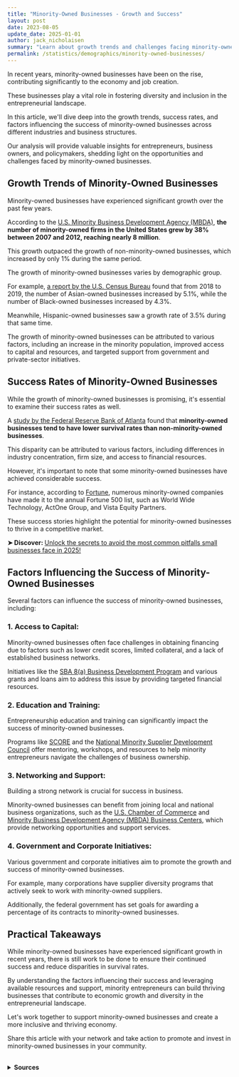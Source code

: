 ```yaml
---
title: "Minority-Owned Businesses - Growth and Success"
layout: post
date: 2023-08-05
update_date: 2025-01-01
author: jack_nicholaisen
summary: "Learn about growth trends and challenges facing minority-owned businesses. Gain insights to support these ventures."
permalink: /statistics/demographics/minority-owned-businesses/
---
```


In recent years, minority-owned businesses have been on the rise, contributing significantly to the economy and job creation. 

These businesses play a vital role in fostering diversity and inclusion in the entrepreneurial landscape. 

In this article, we'll dive deep into the growth trends, success rates, and factors influencing the success of minority-owned businesses across different industries and business structures.

Our analysis will provide valuable insights for entrepreneurs, business owners, and policymakers, shedding light on the opportunities and challenges faced by minority-owned businesses.

## Growth Trends of Minority-Owned Businesses

Minority-owned businesses have experienced significant growth over the past few years. 

According to the <a href="https://www.mbda.gov/page/mbe-data-summary" target="_blank">U.S. Minority Business Development Agency (MBDA)</a>, **the number of minority-owned firms in the United States grew by 38% between 2007 and 2012, reaching nearly 8 million**. 

This growth outpaced the growth of non-minority-owned businesses, which increased by only 1% during the same period.

The growth of minority-owned businesses varies by demographic group. 

For example, <a href="https://www.census.gov/newsroom/press-releases/2021/annual-business-survey.html" target="_blank">a report by the U.S. Census Bureau</a> found that from 2018 to 2019, the number of Asian-owned businesses increased by 5.1%, while the number of Black-owned businesses increased by 4.3%. 

Meanwhile, Hispanic-owned businesses saw a growth rate of 3.5% during that same time.

The growth of minority-owned businesses can be attributed to various factors, including an increase in the minority population, improved access to capital and resources, and targeted support from government and private-sector initiatives.

## Success Rates of Minority-Owned Businesses

While the growth of minority-owned businesses is promising, it's essential to examine their success rates as well. 

A <a href="https://www.frbatlanta.org/community-development/publications/discussion-papers/2021/01/19/14/competition-and-success-among-minority-owned-businesses" target="_blank">study by the Federal Reserve Bank of Atlanta</a> found that **minority-owned businesses tend to have lower survival rates than non-minority-owned businesses**. 

This disparity can be attributed to various factors, including differences in industry concentration, firm size, and access to financial resources.

However, it's important to note that some minority-owned businesses have achieved considerable success. 

For instance, according to <a href="https://fortune.com/2021/09/07/minority-owned-businesses-entrepreneurs/" target="_blank">Fortune</a>, numerous minority-owned companies have made it to the annual Fortune 500 list, such as World Wide Technology, ActOne Group, and Vista Equity Partners. 

These success stories highlight the potential for minority-owned businesses to thrive in a competitive market.

<p>
<b>➤ Discover: </b> <a href="https://www.businessinitiative.org/statistics/small-businesses/survival-and-failure-rate/" target="_blank">Unlock the secrets to avoid the most common pitfalls small businesses face in 2025!</a>
</p>

## Factors Influencing the Success of Minority-Owned Businesses

Several factors can influence the success of minority-owned businesses, including:

### 1.  Access to Capital: 

Minority-owned businesses often face challenges in obtaining financing due to factors such as lower credit scores, limited collateral, and a lack of established business networks. 

Initiatives like the <a href="https://www.sba.gov/federal-contracting/contracting-assistance-programs/8a-business-development-program" target="_blank">SBA 8(a) Business Development Program</a> and various grants and loans aim to address this issue by providing targeted financial resources.

### 2.  Education and Training: 

Entrepreneurship education and training can significantly impact the success of minority-owned businesses. 

Programs like <a href="https://www.score.org/" target="_blank">SCORE</a> and the <a href="https://www.nmsdc.org/" target="_blank">National Minority Supplier Development Council</a> offer mentoring, workshops, and resources to help minority entrepreneurs navigate the challenges of business ownership.

### 3.  Networking and Support: 

Building a strong network is crucial for success in business. 

Minority-owned businesses can benefit from joining local and national business organizations, such as the <a href="https://www.uschamber.com/co/grow/minority-owned-businesses-resources" target="_blank">U.S. Chamber of Commerce</a> and <a href="https://www.mbda.gov/businesscenters" target="_blank">Minority Business Development Agency (MBDA) Business Centers</a>, which provide networking opportunities and support services.

### 4.  Government and Corporate Initiatives: 

Various government and corporate initiatives aim to promote the growth and success of minority-owned businesses. 

For example, many corporations have supplier diversity programs that actively seek to work with minority-owned suppliers. 

Additionally, the federal government has set goals for awarding a percentage of its contracts to minority-owned businesses.

## Practical Takeaways

While minority-owned businesses have experienced significant growth in recent years, there is still work to be done to ensure their continued success and reduce disparities in survival rates.

By understanding the factors influencing their success and leveraging available resources and support, minority entrepreneurs can build thriving businesses that contribute to economic growth and diversity in the entrepreneurial landscape.

Let's work together to support minority-owned businesses and create a more inclusive and thriving economy.

Share this article with your network and take action to promote and invest in minority-owned businesses in your community.

<br>
<details>
<summary><b>Sources</b></summary>
<br>
<ul>
    <li><a href="https://www.mbda.gov/page/mbe-data-summary" target="_blank">U.S. Minority Business Development Agency (MBDA) - MBE Data Summary</a></li>
    <li><a href="https://www.census.gov/newsroom/press-releases/2021/annual-business-survey.html" target="_blank">U.S. Census Bureau - Annual Business Survey</a></li>
    <li><a href="https://www.frbatlanta.org/community-development/publications/discussion-papers/2021/01/19/14/competition-and-success-among-minority-owned-businesses" target="_blank">Federal Reserve Bank of Atlanta - Competition and Success Among Minority-owned Businesses</a></li>
    <li><a href="https://fortune.com/2021/09/07/minority-owned-businesses-entrepreneurs/" target="_blank">Fortune - Minority-Owned Businesses and Entrepreneurs</a></li>
    <li><a href="https://www.sba.gov/federal-contracting/contracting-assistance-programs/8a-business-development-program" target="_blank">SBA 8(a) Business Development Program</a></li>
    <li><a href="https://www.score.org/" target="_blank">SCORE</a></li>
    <li><a href="https://www.nmsdc.org/" target="_blank">National Minority Supplier Development Council</a></li>
    <li><a href="https://www.uschamber.com/co/grow/minority-owned-businesses-resources" target="_blank">U.S. Chamber of Commerce - Minority-Owned Businesses Resources</a></li>
    <li><a href="https://www.mbda.gov/businesscenters" target="_blank">Minority Business Development Agency (MBDA) Business Centers</a></li>
</ul>
</details>
